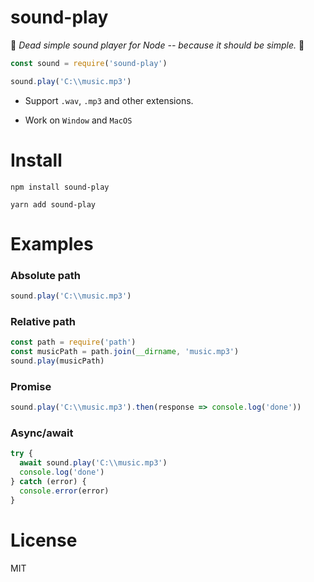 # sound-play

🎵
_Dead simple sound player for Node -- because it should be simple._
🤘

```javascript
const sound = require('sound-play')

sound.play('C:\\music.mp3')
```

- Support `.wav`, `.mp3` and other extensions.

- Work on `Window` and `MacOS`

# Install

```
npm install sound-play
```

```
yarn add sound-play
```

# Examples

### Absolute path

```javascript
sound.play('C:\\music.mp3')
```

### Relative path

```javascript
const path = require('path')
const musicPath = path.join(__dirname, 'music.mp3')
sound.play(musicPath)
```

### Promise

```javascript
sound.play('C:\\music.mp3').then(response => console.log('done'))
```

### Async/await

```javascript
try {
  await sound.play('C:\\music.mp3')
  console.log('done')
} catch (error) {
  console.error(error)
}
```

# License

MIT
